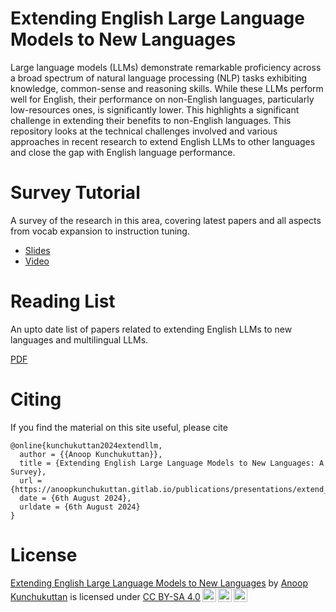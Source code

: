 # Extending English Large Language Models to New Languages

Large language models (LLMs) demonstrate remarkable proficiency across a broad spectrum of natural language processing (NLP) tasks exhibiting knowledge, common-sense and reasoning skills. While these LLMs perform well for English, their performance on non-English languages, particularly low-resources ones, is significantly lower. This highlights a significant challenge in extending their benefits to non-English languages. This repository looks at the technical challenges involved and various approaches in recent research to extend English LLMs to other languages and close the gap with English language performance. 


# Survey Tutorial 

A survey of the research in this area, covering latest papers and all aspects from vocab expansion to instruction tuning. 

- [Slides](https://anoopkunchukuttan.gitlab.io/publications/presentations/extend_en_llms_aug2024.pdf)
- [Video](https://www.youtube.com/watch?v=qN_u_SmtQzw)

# Reading List 
An upto date list of papers related to extending English LLMs to new languages and multilingual LLMs. 

[PDF](https://anoopkunchukuttan.gitlab.io/publications/presentations/extend_en_llms_aug2024.pdf)

# Citing 

If you find the material on this site useful, please cite

```
@online{kunchukuttan2024extendllm,
  author = {{Anoop Kunchukuttan}},
  title = {Extending English Large Language Models to New Languages: A Survey},
  url = {https://anoopkunchukuttan.gitlab.io/publications/presentations/extend_en_llms_aug2024.pdf},
  date = {6th August 2024},
  urldate = {6th August 2024}
}
```

# License 

<p xmlns:cc="http://creativecommons.org/ns#" xmlns:dct="http://purl.org/dc/terms/"><a property="dct:title" rel="cc:attributionURL" href="https://github.com/anoopkunchukuttan/multilingual_extend_llm">Extending English Large Language Models to New Languages</a> by <a rel="cc:attributionURL dct:creator" property="cc:attributionName" href="https://anoopkunchukuttan.gitlab.io/">Anoop Kunchukuttan</a> is licensed under <a href="https://creativecommons.org/licenses/by-sa/4.0/?ref=chooser-v1" target="_blank" rel="license noopener noreferrer" style="display:inline-block;">CC BY-SA 4.0<img style="height:22px!important;margin-left:3px;vertical-align:text-bottom;" src="https://mirrors.creativecommons.org/presskit/icons/cc.svg?ref=chooser-v1" alt=""><img style="height:22px!important;margin-left:3px;vertical-align:text-bottom;" src="https://mirrors.creativecommons.org/presskit/icons/by.svg?ref=chooser-v1" alt=""><img style="height:22px!important;margin-left:3px;vertical-align:text-bottom;" src="https://mirrors.creativecommons.org/presskit/icons/sa.svg?ref=chooser-v1" alt=""></a></p>

